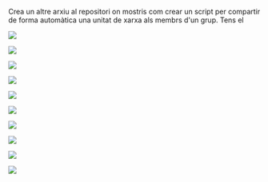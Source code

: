  Crea un altre arxiu al repositori on mostris com crear un script per compartir de forma automàtica una unitat de xarxa als membrs d'un grup. Tens el 


![](1.png)

![](2.png)

![](3.png)

![](4.png)

![](5.png)

![](6.png)

![](7.png)

![](8.png)

![](9.png)

![](10.png)
